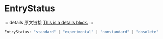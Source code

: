 # EntryStatus
        
::: details 原文链接
[This is a details block.](https://microsoft.github.io/monaco-editor/docs.html#types/languages.css.EntryStatus.html)
:::

```ts
EntryStatus: "standard" | "experimental" | "nonstandard" | "obsolete"
```